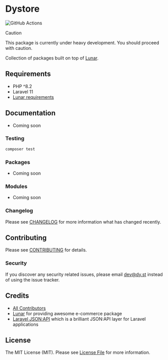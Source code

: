 # Dystore

![GitHub Actions](https://github.com/dystcz/dystore/actions/workflows/tests.yaml/badge.svg)

> [!CAUTION]
> This package is currently under heavy development. You should proceed with caution.

Collection of packages built on top of [Lunar](https://github.com/lunarphp/lunar).

## Requirements

-   PHP ^8.2
-   Laravel 11
-   [Lunar requirements](https://docs.lunarphp.io/core/installation.html#server-requirements)

## Documentation

-   Coming soon

### Testing

```bash
composer test
```

### Packages

-   Coming soon

### Modules

-   Coming soon

### Changelog

Please see [CHANGELOG](CHANGELOG.md) for more information what has changed recently.

## Contributing

Please see [CONTRIBUTING](CONTRIBUTING.md) for details.

### Security

If you discover any security related issues, please email dev@dy.st instead of using the issue tracker.

## Credits

-   [All Contributors](../../contributors)
-   [Lunar](https://github.com/lunarphp/lunar) for providing awesome e-commerce package
-   [Laravel JSON:API](https://github.com/laravel-json-api/laravel)
    which is a brilliant JSON:API layer for Laravel applications

## License

The MIT License (MIT). Please see [License File](LICENSE.md) for more information.
